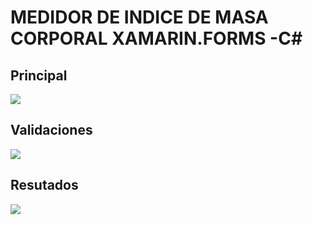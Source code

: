 # MEDIDOR DE INDICE DE MASA CORPORAL XAMARIN.FORMS -C#

## Principal
![](https://i.ibb.co/t3vC5k3/principal.png)
## Validaciones
![](https://i.ibb.co/J7KSwSj/validaciones.png)
## Resutados
![](https://i.ibb.co/M6mVsd9/resultado.png)

